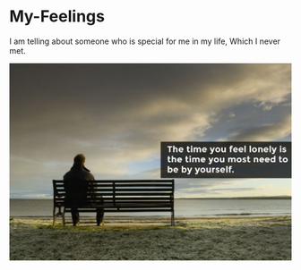 # My-Feelings
I am telling about someone who is special for me in my life, Which I never met.

<center><img src=alone.jpg" alt="#"></center>
